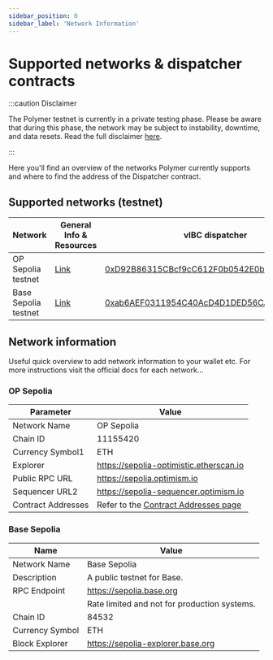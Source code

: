 ```yaml
---
sidebar_position: 0
sidebar_label: 'Network Information'
---
```


# Supported networks & dispatcher contracts

:::caution Disclaimer

The Polymer testnet is currently in a private testing phase. Please be aware that during this phase, the network may be subject to instability, downtime, and data resets. Read the full disclaimer [here](disclaimer.md).

:::

Here you'll find an overview of the networks Polymer currently supports and where to find the address of the Dispatcher contract.

## Supported networks (testnet)

| Network                  | General Info & Resources | vIBC dispatcher | UC middleware |
| ------------------------ | ------------------------ | ------------------------ | ------------------------ | 
| OP Sepolia testnet | [Link](https://docs.optimism.io/chain/networks#op-sepolia)    | [0xD92B86315CBcf9cC612F0b0542E0bE5871bCa146](https://optimism-sepolia.blockscout.com/address/0xD92B86315CBcf9cC612F0b0542E0bE5871bCa146) | [0x3001b73254EB715799EB93E8413EdCE4721090Ab](https://optimism-sepolia.blockscout.com/address/0x3001b73254EB715799EB93E8413EdCE4721090Ab) |
| Base Sepolia testnet            | [Link](https://docs.base.org/network-information#base-testnet-sepolia)      | [0xab6AEF0311954C40AcD4D1DED56CAAE9cc074975](https://base-sepolia.blockscout.com/address/0xab6AEF0311954C40AcD4D1DED56CAAE9cc074975)              | [0xfcef85E0F0Afd1Acd73fAF1648266DF923d4521d](https://base-sepolia.blockscout.com/address/0xfcef85E0F0Afd1Acd73fAF1648266DF923d4521d) |


## Network information

Useful quick overview to add network information to your wallet etc. For more instructions visit the official docs for each network...

### OP Sepolia

| Parameter          | Value                                          |
|--------------------|------------------------------------------------|
| Network Name       | OP Sepolia                                     |
| Chain ID           | 11155420                                       |
| Currency Symbol1   | ETH                                            |
| Explorer           | https://sepolia-optimistic.etherscan.io        |
| Public RPC URL     | https://sepolia.optimism.io                    |
| Sequencer URL2     | https://sepolia-sequencer.optimism.io          |
| Contract Addresses | Refer to the [Contract Addresses page](https://docs.optimism.io/chain/addresses#testnet-sepolia)           |


### Base Sepolia

| Name           | Value                                  |
|----------------|----------------------------------------|
| Network Name   | Base Sepolia                           |
| Description    | A public testnet for Base.             |
| RPC Endpoint   | https://sepolia.base.org                |
|                | Rate limited and not for production systems. |
| Chain ID       | 84532                                  |
| Currency Symbol| ETH                                    |
| Block Explorer | https://sepolia-explorer.base.org      |
